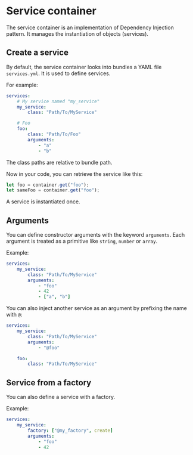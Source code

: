 Service container
=================

The service container is an implementation of Dependency Injection pattern.
It manages the instantiation of objects (services).

Create a service
----------------

By default, the service container looks into bundles a YAML file `services.yml`.
It is used to define services.

For example:

```yaml
services:
    # My service named "my_service"
    my_service:
        class: "Path/To/MyService"

    # Foo
    foo:
        class: "Path/To/Foo"
        arguments:
            - "a"
            - "b"

```

The class paths are relative to bundle path.

Now in your code, you can retrieve the service like this:

```javascript
let foo = container.get("foo");
let sameFoo = container.get("foo");
```

A service is instantiated once.

Arguments
---------

You can define constructor arguments with the keyword `arguments`.
Each argument is treated as a primitive like `string`, `number` or `array`.

Example:

```yaml
services:
    my_service:
        class: "Path/To/MyService"
        arguments:
            - "foo"
            - 42
            - ["a", "b"]
```

You can also inject another service as an argument by prefixing the name with `@`:

```yaml
services:
    my_service:
        class: "Path/To/MyService"
        arguments:
            - "@foo"

    foo:
        class: "Path/To/MyService"
```

Service from a factory
----------------------

You can also define a service with a factory.

Example:

```yaml
services:
    my_service:
        factory: ["@my_factory", create]
        arguments:
            - "foo"
            - 42
```


